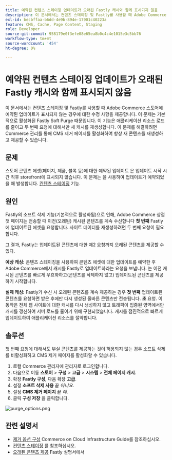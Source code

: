 ```yaml
---
title: 예약된 컨텐츠 스테이징 업데이트가 오래된 Fastly 캐시와 함께 표시되지 않음
description: 이 문서에서는 컨텐츠 스테이징 및 Fastly를 사용할 때 Adobe Commerce 스토어에 예약된 업데이트가 표시되지 않는 경우에 대한 수정 사항을 제공합니다. 이 문제는 기본적으로 활성화된 Fastly Soft Purge 때문입니다. 이 기능은 애플리케이션 리소스 로드를 줄이고 두 번째 요청에 대해서만 새 캐시를 재생성합니다. 이 문제를 해결하려면 Commerce 관리를 통해 CMS 제거 페이지를 활성화하여 항상 새 콘텐츠를 재생성하고 제공할 수 있습니다.
exl-id: becbffaa-b6dd-4e9b-894e-17901c40223a
feature: CMS, Cache, Page Content, Staging
role: Developer
source-git-commit: 958179e0f3efe08e65ea8b0c4c4e1015e3c5bb76
workflow-type: tm+mt
source-wordcount: '454'
ht-degree: 0%

---
```


# 예약된 컨텐츠 스테이징 업데이트가 오래된 Fastly 캐시와 함께 표시되지 않음

이 문서에서는 컨텐츠 스테이징 및 Fastly를 사용할 때 Adobe Commerce 스토어에 예약된 업데이트가 표시되지 않는 경우에 대한 수정 사항을 제공합니다. 이 문제는 기본적으로 활성화된 Fastly Soft Purge 때문입니다. 이 기능은 애플리케이션 리소스 로드를 줄이고 두 번째 요청에 대해서만 새 캐시를 재생성합니다. 이 문제를 해결하려면 Commerce 관리를 통해 CMS 제거 페이지를 활성화하여 항상 새 콘텐츠를 재생성하고 제공할 수 있습니다.

## 문제

스토어 콘텐츠 에셋(페이지, 제품, 블록 등)에 대한 예약된 업데이트 은 업데이트 시작 시간 직후 storefront에 표시되지 않습니다. 이 문제는 을 사용하여 업데이트가 예약되었을 때 발생합니다. [컨텐츠 스테이징](https://experienceleague.adobe.com/docs/commerce-admin/content-design/staging/content-staging.html) 기능.

## 원인

Fastly의 소프트 삭제 기능(기본적으로 활성화됨)으로 인해, Adobe Commerce 상점 첫 페이지는 전송할 때 이전(오래된) 캐시된 콘텐츠를 계속 수신합니다 **첫 번째** Fastly에 업데이트된 에셋을 요청합니다. 사이트 데이터를 재생성하려면 두 번째 요청이 필요합니다.

그 결과, Fastly는 업데이트된 콘텐츠에 대한 제2 요청까지 오래된 콘텐츠를 제공할 수 있다.

**예상 캐싱:** 콘텐츠 스테이징을 사용하여 콘텐츠 에셋에 대한 업데이트를 예약한 후 Adobe Commerce에서 캐시를 Fastly로 업데이트하라는 요청을 보냅니다. 는 이전 캐시된 콘텐츠를 빠르게 무효화하고(콘텐츠를 삭제하지 않고) 업데이트된 콘텐츠를 제공하기 시작합니다.

**실제 캐싱:** Fastly가 수신 시 오래된 콘텐츠를 계속 제공하는 경우 **첫 번째** 업데이트된 콘텐츠를 요청하면 받은 후에만 다시 생성된 올바른 콘텐츠만 전송됩니다. **초** 요청. 이 동작은 전체 웹 사이트에 대한 캐시를 다시 생성하지 않고 트래픽이 입증된 영역에서만 캐시를 갱신하여 서버 로드를 줄이기 위해 구현되었습니다. 캐시를 점진적으로 빠르게 업데이트하여 애플리케이션 리소스를 절약합니다.

## 솔루션

첫 번째 요청에 대해서도 부실 콘텐츠를 제공하는 것이 허용되지 않는 경우 소프트 삭제를 비활성화하고 CMS 제거 페이지를 활성화할 수 있습니다.

1. 로컬 Commerce 관리자에 관리자로 로그인합니다.
1. 다음으로 이동 **스토어** > **구성** > **고급** > **시스템** > **전체 페이지 캐시**.
1. 확장 **Fastly 구성**, 다음 확장 **고급**.
1. 설정 **소프트 삭제 사용** 끝 *아니요*.
1. 설정 **CMS 제거 페이지** 끝 *예*.
1. 클릭 **구성 저장** 을 클릭합니다.


![purge_options.png](assets/purge_options.png)

## 관련 설명서

* [제거 옵션 구성](https://experienceleague.adobe.com/docs/commerce-cloud-service/user-guide/cdn/setup-fastly/fastly-configuration.html) Commerce on Cloud Infrastructure Guide를 참조하십시오.
* [컨텐츠 스테이징](https://experienceleague.adobe.com/docs/commerce-admin/content-design/staging/content-staging.html) 를 참조하십시오.
* [오래된 콘텐츠 제공](https://docs.fastly.com/guides/performance-tuning/serving-stale-content) Fastly 설명서에서

